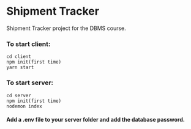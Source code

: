 # Shipment Tracker
Shipment Tracker project for the DBMS course.
### To start client:
`cd client`<br>
`npm init(first time)`<br>
`yarn start`<br>
### To start server:
`cd server`<br>
`npm init(first time)`<br>
`nodemon index`
#### Add a .env file to your server folder and add the database password.
